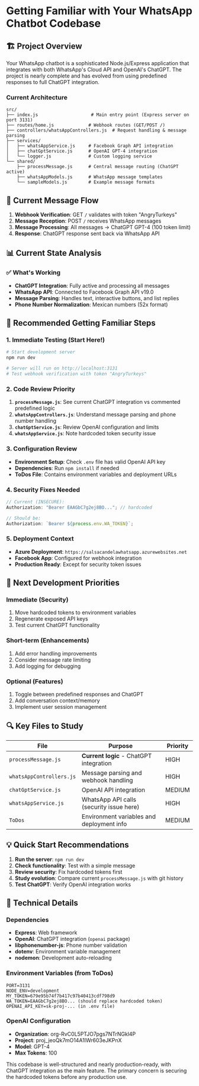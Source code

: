 # Getting Familiar with Your WhatsApp Chatbot Codebase

## 🏗️ Project Overview

Your WhatsApp chatbot is a sophisticated Node.js/Express application that integrates with both WhatsApp's Cloud API and OpenAI's ChatGPT. The project is nearly complete and has evolved from using predefined responses to full ChatGPT integration.

### Current Architecture

```
src/
├── index.js                    # Main entry point (Express server on port 3131)
├── routes/home.js             # Webhook routes (GET/POST /)
├── controllers/whatsAppControllers.js  # Request handling & message parsing
├── services/
│   ├── whatsAppService.js     # Facebook Graph API integration
│   ├── chatGptService.js      # OpenAI GPT-4 integration
│   └── logger.js              # Custom logging service
└── shared/
    ├── processMessage.js      # Central message routing (ChatGPT active)
    ├── whatsAppModels.js      # WhatsApp message templates
    └── sampleModels.js        # Example message formats
```

## 🔄 Current Message Flow

1. **Webhook Verification**: GET `/` validates with token "AngryTurkeys"
2. **Message Reception**: POST `/` receives WhatsApp messages
3. **Message Processing**: All messages → ChatGPT GPT-4 (100 token limit)
4. **Response**: ChatGPT response sent back via WhatsApp API

## 📊 Current State Analysis

### ✅ What's Working

- **ChatGPT Integration**: Fully active and processing all messages
- **WhatsApp API**: Connected to Facebook Graph API v19.0
- **Message Parsing**: Handles text, interactive buttons, and list replies
- **Phone Number Normalization**: Mexican numbers (52x format)

## 🚀 Recommended Getting Familiar Steps

### 1. **Immediate Testing** (Start Here!)

```bash
# Start development server
npm run dev

# Server will run on http://localhost:3131
# Test webhook verification with token "AngryTurkeys"

```

### 2. **Code Review Priority**

1. **`processMessage.js`**: See current ChatGPT integration vs commented predefined logic
2. **`whatsAppControllers.js`**: Understand message parsing and phone number handling
3. **`chatGptService.js`**: Review OpenAI configuration and limits
4. **`whatsAppService.js`**: Note hardcoded token security issue

### 3. **Configuration Review**

- **Environment Setup**: Check `.env` file has valid OpenAI API key
- **Dependencies**: Run `npm install` if needed
- **ToDos File**: Contains environment variables and deployment URLs

### 4. **Security Fixes Needed**

```javascript
// Current (INSECURE):
Authorization: "Bearer EAAGbC7g2ej8BO..."; // hardcoded

// Should be:
Authorization: `Bearer ${process.env.WA_TOKEN}`;
```

### 5. **Deployment Context**

- **Azure Deployment**: `https://salsacandelawhatsapp.azurewebsites.net`
- **Facebook App**: Configured for webhook integration
- **Production Ready**: Except for security token issues

## 🎯 Next Development Priorities

### Immediate (Security)

1. Move hardcoded tokens to environment variables
2. Regenerate exposed API keys
3. Test current ChatGPT functionality

### Short-term (Enhancements)

1. Add error handling improvements
2. Consider message rate limiting
3. Add logging for debugging

### Optional (Features)

1. Toggle between predefined responses and ChatGPT
2. Add conversation context/memory
3. Implement user session management

## 🔍 Key Files to Study

| File                     | Purpose                                   | Priority |
| ------------------------ | ----------------------------------------- | -------- |
| `processMessage.js`      | **Current logic** - ChatGPT integration   | HIGH     |
| `whatsAppControllers.js` | Message parsing and webhook handling      | HIGH     |
| `chatGptService.js`      | OpenAI API integration                    | MEDIUM   |
| `whatsAppService.js`     | WhatsApp API calls (security issue here)  | HIGH     |
| `ToDos`                  | Environment variables and deployment info | MEDIUM   |

## 💡 Quick Start Recommendations

1. **Run the server**: `npm run dev`
2. **Check functionality**: Test with a simple message
3. **Review security**: Fix hardcoded tokens first
4. **Study evolution**: Compare current `processMessage.js` with git history
5. **Test ChatGPT**: Verify OpenAI integration works

## 📝 Technical Details

### Dependencies

- **Express**: Web framework
- **OpenAI**: ChatGPT integration (`openai` package)
- **libphonenumber-js**: Phone number validation
- **dotenv**: Environment variable management
- **nodemon**: Development auto-reloading

### Environment Variables (from ToDos)

```
PORT=3131
NODE_ENV=development
MY_TOKEN=679e95b74f7b417c97b40413cdf798d9
WA_TOKEN=EAAGbC7g2ej8BO... (should replace hardcoded token)
OPENAI_API_KEY=sk-proj-... (in .env file)
```

### OpenAI Configuration

- **Organization**: org-RvC0L5PTJO7pgs7NTrNGkl4P
- **Project**: proj_jeoQk7mO14A1lWr603eJKPnX
- **Model**: GPT-4
- **Max Tokens**: 100

This codebase is well-structured and nearly production-ready, with ChatGPT integration as the main feature. The primary concern is securing the hardcoded tokens before any production use.
